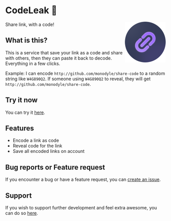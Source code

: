 # CodeLeak 🔗

<img src="/public/images/logo-128.png" width="128" align="right" />

Share link, with a code!

## What is this?

This is a service that save your link as a code and share with others, then
they can paste it back to decode. Everything in a few clicks.

Example: I can encode `http://github.com/monodyle/share-code` to a random
string like `W4G890Q2`. If someone using `W4G890Q2` to reveal, they will get
`http://github.com/monodyle/share-code`.

## Try it now

You can try it [here](https://codeleak.me).

## Features

- Encode a link as code
- Reveal code for the link
- Save all encoded links on account

## Bug reports or Feature request

If you encounter a bug or have a feature request, you can [create an issue].

[create an issue]: https://github.com/monodyle/share-code/issues/new

## Support

If you wish to support further development and feel extra awesome, you can do so [here][kofi].

[kofi]: https://ko-fi.com/monodyle
